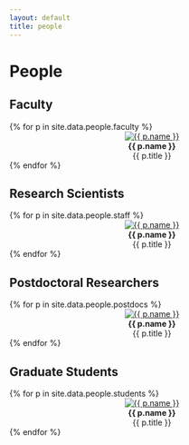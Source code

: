 ```yaml
---
layout: default
title: people
---
```


# People

<div class="people">

<h2>Faculty</h2>

<div class="row">
{% for p in site.data.people.faculty %}
<div class="col" style="text-align:center;">
<a href="{{ p.website }}">
  <img src="img/people/{{ p.img }}" alt="{{ p.name }}"/>
</a>
<br/>
<b>{{ p.name }}</b>
<br/>
{{ p.title }}
</div>
{% endfor %}
</div>

<h2>Research Scientists</h2>

<div class="row">
{% for p in site.data.people.staff %}
<div class="col" style="text-align:center;">
<a href="{{ p.website }}">
  <img src="img/people/{{ p.img }}" alt="{{ p.name }}"/>
</a>
<br/>
<b>{{ p.name }}</b>
<br/>
{{ p.title }}
</div>
{% endfor %}
</div>

<h2>Postdoctoral Researchers</h2>

<div class="row">
{% for p in site.data.people.postdocs %}
<div class="col" style="text-align:center;">
<a href="{{ p.website }}">
  <img src="img/people/{{ p.img }}" alt="{{ p.name }}"/>
</a>
<br/>
<b>{{ p.name }}</b>
<br/>
{{ p.title }}
</div>
{% endfor %}
</div>

<h2>Graduate Students</h2>

<div class="row">
{% for p in site.data.people.students %}
<div class="col" style="text-align:center;">
<a href="{{ p.website }}">
  <img src="img/people/{{ p.img }}" alt="{{ p.name }}"/>
</a>
<br/>
<b>{{ p.name }}</b>
<br/>
{{ p.title }}
</div>
{% endfor %}
</div>

</div>
